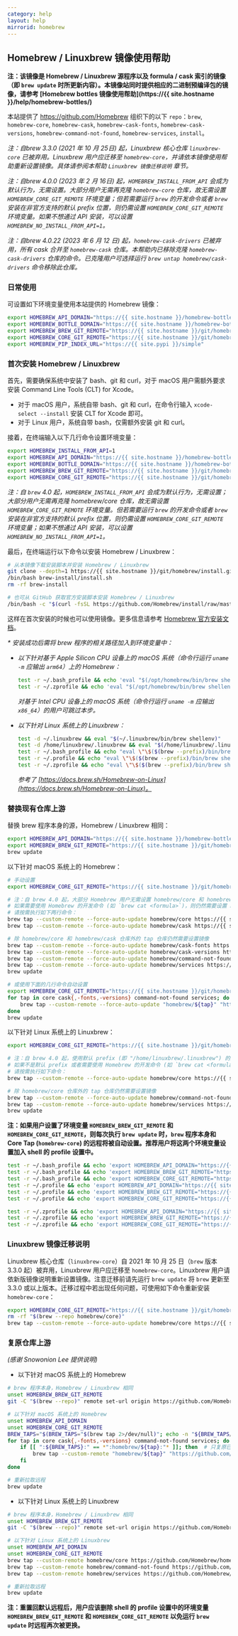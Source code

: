 ```yaml
---
category: help
layout: help
mirrorid: homebrew
---
```


## Homebrew / Linuxbrew 镜像使用帮助

**注：该镜像是 Homebrew / Linuxbrew 源程序以及 formula / cask 索引的镜像（即 `brew update` 时所更新内容）。本镜像站同时提供相应的二进制预编译包的镜像，请参考 [Homebrew bottles 镜像使用帮助](https://{{ site.hostname }}/help/homebrew-bottles/)**

本站提供了 <https://github.com/Homebrew> 组织下的以下 `repo`：`brew`, `homebrew-core`, `homebrew-cask`, `homebrew-cask-fonts`, `homebrew-cask-versions`, `homebrew-command-not-found`, `homebrew-services`, `install`。

_注：自brew 3.3.0 (2021 年 10 月 25日) 起，Linuxbrew 核心仓库 `linuxbrew-core` 已被弃用。Linuxbrew 用户应迁移至 `homebrew-core`，并请依本镜像使用帮助重新设置镜像。具体请参阅本帮助 `Linuxbrew 镜像迁移说明` 章节。_

_注：自brew 4.0.0 (2023 年 2 月 16日) 起，`HOMEBREW_INSTALL_FROM_API` 会成为默认行为，无需设置。大部分用户无需再克隆 `homebrew-core` 仓库，故无需设置 `HOMEBREW_CORE_GIT_REMOTE` 环境变量；但若需要运行 `brew` 的开发命令或者 `brew` 安装在非官方支持的默认 prefix 位置，则仍需设置 `HOMEBREW_CORE_GIT_REMOTE` 环境变量。如果不想通过 API 安装，可以设置 `HOMEBREW_NO_INSTALL_FROM_API=1`。_

_注：自brew 4.0.22 (2023 年 6 月 12 日) 起，`homebrew-cask-drivers` 已被弃用，所有 cask 合并至 `homebrew-cask` 仓库。本帮助内已移除克隆 `homebrew-cask-drivers` 仓库的命令。已克隆用户可选择运行 `brew untap homebrew/cask-drivers` 命令移除此仓库。_

### 日常使用

可设置如下环境变量使用本站提供的 Homebrew 镜像：

```bash
export HOMEBREW_API_DOMAIN="https://{{ site.hostname }}/homebrew-bottles/api"
export HOMEBREW_BOTTLE_DOMAIN="https://{{ site.hostname }}/homebrew-bottles"
export HOMEBREW_BREW_GIT_REMOTE="https://{{ site.hostname }}/git/homebrew/brew.git"
export HOMEBREW_CORE_GIT_REMOTE="https://{{ site.hostname }}/git/homebrew/homebrew-core.git"
export HOMEBREW_PIP_INDEX_URL="https://{{ site.pypi }}/simple"
```

### 首次安装 Homebrew / Linuxbrew

首先，需要确保系统中安装了 bash、git 和 curl，对于 macOS 用户需额外要求安装 Command Line Tools (CLT) for Xcode。

- 对于 macOS 用户，系统自带 bash、git 和 curl，在命令行输入 `xcode-select --install` 安装 CLT for Xcode 即可。
- 对于 Linux 用户，系统自带 bash，仅需额外安装 git 和 curl。

接着，在终端输入以下几行命令设置环境变量：

```bash
export HOMEBREW_INSTALL_FROM_API=1
export HOMEBREW_API_DOMAIN="https://{{ site.hostname }}/homebrew-bottles/api"
export HOMEBREW_BOTTLE_DOMAIN="https://{{ site.hostname }}/homebrew-bottles"
export HOMEBREW_BREW_GIT_REMOTE="https://{{ site.hostname }}/git/homebrew/brew.git"
export HOMEBREW_CORE_GIT_REMOTE="https://{{ site.hostname }}/git/homebrew/homebrew-core.git"
```

_注：自 `brew` 4.0 起，`HOMEBREW_INSTALL_FROM_API` 会成为默认行为，无需设置；大部分用户无需再克隆 homebrew/core 仓库，故无需设置 `HOMEBREW_CORE_GIT_REMOTE` 环境变量。但若需要运行 `brew` 的开发命令或者 `brew` 安装在非官方支持的默认 prefix 位置，则仍需设置  `HOMEBREW_CORE_GIT_REMOTE` 环境变量；如果不想通过 API 安装，可以设置 `HOMEBREW_NO_INSTALL_FROM_API=1`。_

最后，在终端运行以下命令以安装 Homebrew / Linuxbrew：

```bash
# 从本镜像下载安装脚本并安装 Homebrew / Linuxbrew
git clone --depth=1 https://{{ site.hostname }}/git/homebrew/install.git brew-install
/bin/bash brew-install/install.sh
rm -rf brew-install

# 也可从 GitHub 获取官方安装脚本安装 Homebrew / Linuxbrew
/bin/bash -c "$(curl -fsSL https://github.com/Homebrew/install/raw/master/install.sh)"
```

这样在首次安装的时候也可以使用镜像。更多信息请参考 [Homebrew 官方安装文档](https://docs.brew.sh/Installation)。

_* 安装成功后需将 brew 程序的相关路径加入到环境变量中：_

- _以下针对基于 Apple Silicon CPU 设备上的 macOS 系统（命令行运行 `uname -m` 应输出 `arm64`）上的 Homebrew：_

  ```bash
  test -r ~/.bash_profile && echo 'eval "$(/opt/homebrew/bin/brew shellenv)"' >> ~/.bash_profile
  test -r ~/.zprofile && echo 'eval "$(/opt/homebrew/bin/brew shellenv)"' >> ~/.zprofile
  ```

  _对基于 Intel CPU 设备上的 macOS 系统（命令行运行 `uname -m` 应输出 `x86_64`）的用户可跳过本步。_

- _以下针对 Linux 系统上的 Linuxbrew：_

  ```bash
  test -d ~/.linuxbrew && eval "$(~/.linuxbrew/bin/brew shellenv)"
  test -d /home/linuxbrew/.linuxbrew && eval "$(/home/linuxbrew/.linuxbrew/bin/brew shellenv)"
  test -r ~/.bash_profile && echo "eval \"\$($(brew --prefix)/bin/brew shellenv)\"" >> ~/.bash_profile
  test -r ~/.profile && echo "eval \"\$($(brew --prefix)/bin/brew shellenv)\"" >> ~/.profile
  test -r ~/.zprofile && echo "eval \"\$($(brew --prefix)/bin/brew shellenv)\"" >> ~/.zprofile
  ```

  _参考了 [https://docs.brew.sh/Homebrew-on-Linux](https://docs.brew.sh/Homebrew-on-Linux)。_

### 替换现有仓库上游

替换 brew 程序本身的源，Homebrew / Linuxbrew 相同：

```bash
export HOMEBREW_API_DOMAIN="https://{{ site.hostname }}/homebrew-bottles/api"
export HOMEBREW_BREW_GIT_REMOTE="https://{{ site.hostname }}/git/homebrew/brew.git"
brew update
```

以下针对 macOS 系统上的 Homebrew：

```bash
# 手动设置
export HOMEBREW_CORE_GIT_REMOTE="https://{{ site.hostname }}/git/homebrew/homebrew-core.git"

# 注：自 brew 4.0 起，大部分 Homebrew 用户无需设置 homebrew/core 和 homebrew/cask 镜像，只需设置 HOMEBREW_API_DOMAIN 即可。
# 如果需要使用 Homebrew 的开发命令 (如 `brew cat <formula>`)，则仍然需要设置 homebrew/core 和 homebrew/cask 镜像。
# 请按需执行如下两行命令：
brew tap --custom-remote --force-auto-update homebrew/core https://{{ site.hostname }}/git/homebrew/homebrew-core.git
brew tap --custom-remote --force-auto-update homebrew/cask https://{{ site.hostname }}/git/homebrew/homebrew-cask.git

# 除 homebrew/core 和 homebrew/cask 仓库外的 tap 仓库仍然需要设置镜像
brew tap --custom-remote --force-auto-update homebrew/cask-fonts https://{{ site.hostname }}/git/homebrew/homebrew-cask-fonts.git
brew tap --custom-remote --force-auto-update homebrew/cask-versions https://{{ site.hostname }}/git/homebrew/homebrew-cask-versions.git
brew tap --custom-remote --force-auto-update homebrew/command-not-found https://{{ site.hostname }}/git/homebrew/homebrew-command-not-found.git
brew tap --custom-remote --force-auto-update homebrew/services https://{{ site.hostname }}/git/homebrew/homebrew-services.git
brew update

# 或使用下面的几行命令自动设置
export HOMEBREW_CORE_GIT_REMOTE="https://{{ site.hostname }}/git/homebrew/homebrew-core.git"
for tap in core cask{,-fonts,-versions} command-not-found services; do
    brew tap --custom-remote --force-auto-update "homebrew/${tap}" "https://{{ site.hostname }}/git/homebrew/homebrew-${tap}.git"
done
brew update
```

以下针对 Linux 系统上的 Linuxbrew：

```bash
export HOMEBREW_CORE_GIT_REMOTE="https://{{ site.hostname }}/git/homebrew/homebrew-core.git"

# 注：自 brew 4.0 起，使用默认 prefix (即 "/home/linuxbrew/.linuxbrew") 的大部分 Homebrew 用户无需设置 homebrew/core 镜像，只需设置 HOMEBREW_API_DOMAIN 即可。
# 如果不是默认 prefix 或者需要使用 Homebrew 的开发命令 (如 `brew cat <formula>`)，则仍然需要设置 homebrew/core 镜像。
# 请按需执行如下命令：
brew tap --custom-remote --force-auto-update homebrew/core https://{{ site.hostname }}/git/homebrew/homebrew-core.git

# 除 homebrew/core 仓库外的 tap 仓库仍然需要设置镜像
brew tap --custom-remote --force-auto-update homebrew/command-not-found https://{{ site.hostname }}/git/homebrew/homebrew-command-not-found.git
brew tap --custom-remote --force-auto-update homebrew/services https://{{ site.hostname }}/git/homebrew/homebrew-services.git
brew update
```

**注：如果用户设置了环境变量 `HOMEBREW_BREW_GIT_REMOTE` 和 `HOMEBREW_CORE_GIT_REMOTE`，则每次执行 `brew update` 时，`brew` 程序本身和 Core Tap (`homebrew-core`) 的远程将被自动设置。推荐用户将这两个环境变量设置加入 shell 的 profile 设置中。**

```bash
test -r ~/.bash_profile && echo 'export HOMEBREW_API_DOMAIN="https://{{ site.hostname }}/homebrew-bottles/api"' >> ~/.bash_profile  # bash
test -r ~/.bash_profile && echo 'export HOMEBREW_BREW_GIT_REMOTE="https://{{ site.hostname }}/git/homebrew/brew.git"' >> ~/.bash_profile  # bash
test -r ~/.bash_profile && echo 'export HOMEBREW_CORE_GIT_REMOTE="https://{{ site.hostname }}/git/homebrew/homebrew-core.git"' >> ~/.bash_profile
test -r ~/.profile && echo 'export HOMEBREW_API_DOMAIN="https://{{ site.hostname }}/homebrew-bottles/api"' >> ~/.profile
test -r ~/.profile && echo 'export HOMEBREW_BREW_GIT_REMOTE="https://{{ site.hostname }}/git/homebrew/brew.git"' >> ~/.profile
test -r ~/.profile && echo 'export HOMEBREW_CORE_GIT_REMOTE="https://{{ site.hostname }}/git/homebrew/homebrew-core.git"' >> ~/.profile

test -r ~/.zprofile && echo 'export HOMEBREW_API_DOMAIN="https://{{ site.hostname }}/homebrew-bottles/api"' >> ~/.zprofile  # zsh
test -r ~/.zprofile && echo 'export HOMEBREW_BREW_GIT_REMOTE="https://{{ site.hostname }}/git/homebrew/brew.git"' >> ~/.zprofile  # zsh
test -r ~/.zprofile && echo 'export HOMEBREW_CORE_GIT_REMOTE="https://{{ site.hostname }}/git/homebrew/homebrew-core.git"' >> ~/.zprofile
```

### Linuxbrew 镜像迁移说明

Linuxbrew 核心仓库（`linuxbrew-core`）自 2021 年 10 月 25 日（`brew` 版本 3.3.0 起）被弃用，Linuxbrew 用户应迁移至 `homebrew-core`。Linuxbrew 用户请依新版镜像说明重新设置镜像。注意迁移前请先运行 `brew update` 将 `brew` 更新至 3.3.0 或以上版本。迁移过程中若出现任何问题，可使用如下命令重新安装 `homebrew-core`：

```bash
export HOMEBREW_CORE_GIT_REMOTE="https://{{ site.hostname }}/git/homebrew/homebrew-core.git"
rm -rf "$(brew --repo homebrew/core)"
brew tap --custom-remote --force-auto-update homebrew/core https://{{ site.hostname }}/git/homebrew/homebrew-core.git
```

### 复原仓库上游

_(感谢 Snowonion Lee 提供说明)_

- 以下针对 macOS 系统上的 Homebrew

```bash
# brew 程序本身，Homebrew / Linuxbrew 相同
unset HOMEBREW_BREW_GIT_REMOTE
git -C "$(brew --repo)" remote set-url origin https://github.com/Homebrew/brew

# 以下针对 macOS 系统上的 Homebrew
unset HOMEBREW_API_DOMAIN
unset HOMEBREW_CORE_GIT_REMOTE
BREW_TAPS="$(BREW_TAPS="$(brew tap 2>/dev/null)"; echo -n "${BREW_TAPS//$'\n'/:}")"
for tap in core cask{,-fonts,-versions} command-not-found services; do
    if [[ ":${BREW_TAPS}:" == *":homebrew/${tap}:"* ]]; then  # 只复原已安装的 Tap
        brew tap --custom-remote "homebrew/${tap}" "https://github.com/Homebrew/homebrew-${tap}"
    fi
done

# 重新拉取远程
brew update
```

- 以下针对 Linux 系统上的 Linuxbrew

```bash
# brew 程序本身，Homebrew / Linuxbrew 相同
unset HOMEBREW_BREW_GIT_REMOTE
git -C "$(brew --repo)" remote set-url origin https://github.com/Homebrew/brew

# 以下针对 Linux 系统上的 Linuxbrew
unset HOMEBREW_API_DOMAIN
unset HOMEBREW_CORE_GIT_REMOTE
brew tap --custom-remote homebrew/core https://github.com/Homebrew/homebrew-core
brew tap --custom-remote homebrew/command-not-found https://github.com/Homebrew/homebrew-command-not-found
brew tap --custom-remote homebrew/services https://github.com/Homebrew/homebrew-services

# 重新拉取远程
brew update
```

**注：重置回默认远程后，用户应该删除 shell 的 profile 设置中的环境变量 `HOMEBREW_BREW_GIT_REMOTE` 和 `HOMEBREW_CORE_GIT_REMOTE` 以免运行 `brew update` 时远程再次被更换。**
